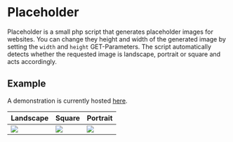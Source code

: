 # Placeholder
Placeholder is a small php script that generates placeholder images for websites. You can change they height and width of the generated image by setting the `width` and `height` GET-Parameters. The script automatically detects whether the requested image is landscape, portrait or square and acts accordingly.

## Example
A demonstration is currently hosted [here](https://jkamue.de/stuff/placeholder "here").

| Landscape | Square | Portrait |
| ------------ | ------------ | ------------ |
| [![](https://jkamue.de/stuff/placeholder/?width=400&height=200)](https://jkamue.de/stuff/placeholder)  |  [![](https://jkamue.de/stuff/placeholder/?width=200&height=200)](https://jkamue.de/stuff/placeholder) | [![](https://jkamue.de/stuff/placeholder/?width=100&height=200)](https://jkamue.de/stuff/placeholder)  |
